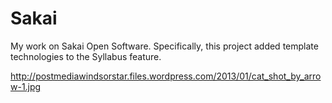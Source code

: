 Sakai
=====

My work on Sakai Open Software. Specifically, this project added template technologies to the Syllabus feature.

http://postmediawindsorstar.files.wordpress.com/2013/01/cat_shot_by_arrow-1.jpg
